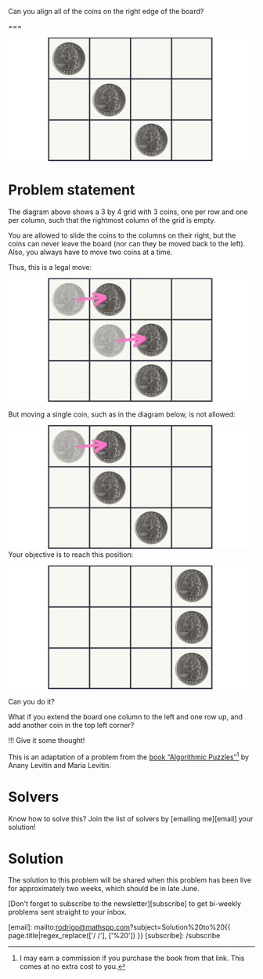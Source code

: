 Can you align all of the coins on the right edge of the board?

===


![](thumbnail.png "Diagram of the coin positions for the problem.")


# Problem statement

The diagram above shows a 3 by 4 grid with 3 coins, one per row and one per column,
such that the rightmost column of the grid is empty.

You are allowed to slide the coins to the columns on their right,
but the coins can never leave the board (nor can they be moved back to the left).
Also, you always have to move two coins at a time.

Thus, this is a legal move:

!["The diagram showing an example of a legal move with some arrows."](_legal_move.png "A legal move sliding the top two coins one slot to the right.")

But moving a single coin, such as in the diagram below, is not allowed:

!["The diagram showing an example of an illegal move."](_illegal_move.png "An illegal move that slides only one coin to the right.")
Your objective is to reach this position:

!["The same 3 by 4 grid containing a coin per row, with all coins on the rightmost column."](_objective.png "Target position.")

Can you do it?

What if you extend the board one column to the left and one row up,
and add another coin in the top left corner?

!!! Give it some thought!

This is an adaptation of a problem from the [book “Algorithmic Puzzles”][algorithmic-puzzles-amazon][^1] by Anany Levitin and Maria Levitin.


# Solvers

<!--
Congratulations to the ones that solved this problem correctly and, in particular, to the ones
who sent me their correct solutions:

 - David H., Taiwan;
-->

Know how to solve this?
Join the list of solvers by [emailing me][email] your solution!


# Solution

The solution to this problem will be shared when this problem has been live for approximately two weeks,
which should be in late June.


[algorithmic-puzzles-amazon]: https://amzn.to/3NJUn5D
[^1]: I may earn a commission if you purchase the book from that link. This comes at no extra cost to you.


[Don't forget to subscribe to the newsletter][subscribe] to get bi-weekly
problems sent straight to your inbox.

[email]: mailto:rodrigo@mathspp.com?subject=Solution%20to%20{{ page.title|regex_replace(['/ /'], ['%20']) }}
[subscribe]: /subscribe
